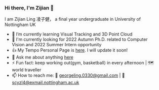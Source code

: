 ### Hi there, I'm Zijian 👋
  I am Zijian Ling 凌子健， a final year undergraduate in University of Nottingham UK
  
  - 🌱 I’m currently learning Visual Tracking and 3D Point Cloud
  - :open_book: I'm currently looking for 2022 Autumn Ph.D. related to Computer Vision and 2022 Summer Intern opportunity
  - :thumbsup: My Tempo Personal Page is [here](https://georgelingzj.github.io/tempo-personal-page/). I will update it soon!
  - 💬 Ask me about anything [here](https://github.com/Georgelingzj/Georgelingzj/issues)
  - ⚡ Fun fact: keep working out(gym, basketball) in every afternoon | :world_map: world traveller
  - 📫 How to reach me: :email: georgeling.0330@gmail.com | :email: scyzl4@exmail.nottingham.ac.uk 
  
<!--
**Georgelingzj/Georgelingzj** is a ✨ _special_ ✨ repository because its `README.md` (this file) appears on your GitHub profile.

Here are some ideas to get you started:

- 🔭 I’m currently working on ...
- 🌱 I’m currently learning ...
- 👯 I’m looking to collaborate on ...
- 🤔 I’m looking for help with ...
- 💬 Ask me about ...
- 📫 How to reach me: ...
- 😄 Pronouns: ...
- ⚡ Fun fact: ...
-->

